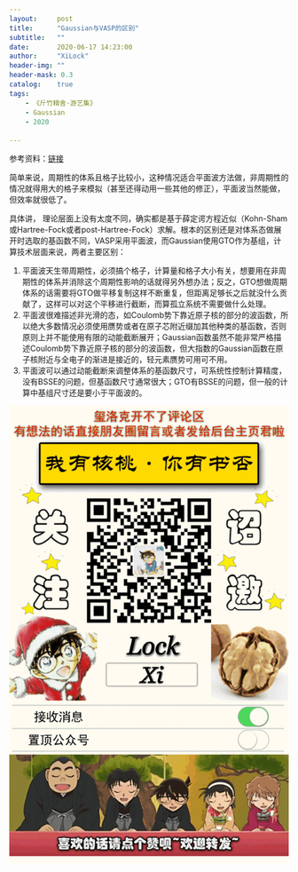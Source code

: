 ```yaml
---
layout:     post
title:      "Gaussian与VASP的区别"
subtitle:   ""
date:       2020-06-17 14:23:00
author:     "XiLock"
header-img: ""
header-mask: 0.3
catalog:    true
tags:
    - 《斤竹精舍·游艺集》
    - Gaussian
    - 2020

---
```


参考资料：[链接](http://bbs.keinsci.com/thread-10958-1-1.html)

简单来说，周期性的体系且格子比较小，这种情况适合平面波方法做，非周期性的情况就得用大的格子来模拟（甚至还得动用一些其他的修正），平面波当然能做，但效率就很低了。  

具体讲，
理论层面上没有太度不同，确实都是基于薛定谔方程近似（Kohn-Sham或Hartree-Fock或者post-Hartree-Fock）求解。根本的区别还是对体系态做展开时选取的基函数不同，VASP采用平面波，而Gaussian使用GTO作为基组，计算技术层面来说，两者主要区别：

1. 平面波天生带周期性，必须搞个格子，计算量和格子大小有关，想要用在非周期性的体系并消除这个周期性影响的话就得另外想办法；反之，GTO想做周期体系的话需要将GTO做平移复制这样不断重复，但距离足够长之后就没什么贡献了，这样可以对这个平移进行截断，而算孤立系统不需要做什么处理。
2. 平面波很难描述非光滑的态，如Coulomb势下靠近原子核的部分的波函数，所以绝大多数情况必须使用赝势或者在原子芯附近缀加其他种类的基函数，否则原则上并不能使用有限的动能截断展开；Gaussian函数虽然不能非常严格描述Coulomb势下靠近原子核的部分的波函数，但大指数的Gaussian函数在原子核附近与全电子的渐进是接近的，轻元素赝势可用可不用。
3. 平面波可以通过动能截断来调整体系的基函数尺寸，可系统性控制计算精度，没有BSSE的问题，但基函数尺寸通常很大；GTO有BSSE的问题，但一般的计算中基组尺寸还是要小于平面波的。


 
![](/img/wc-tail.GIF)
